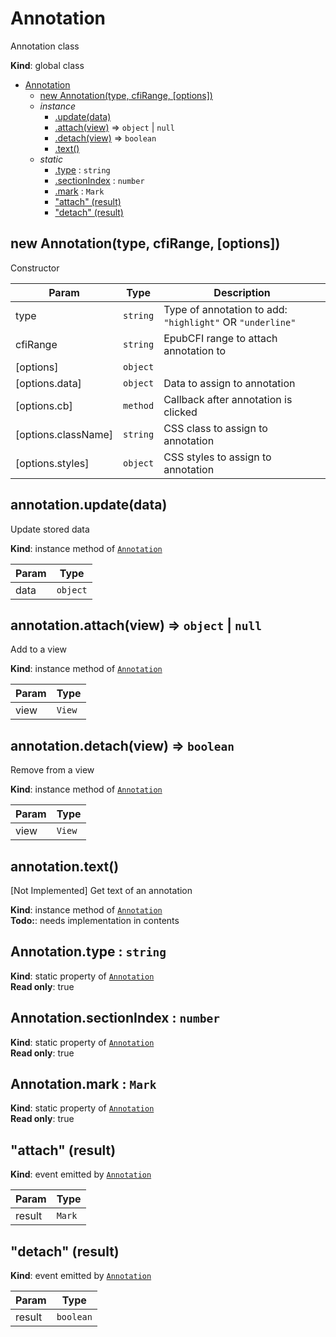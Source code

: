 <a name="Annotation"></a>

# Annotation
Annotation class

**Kind**: global class  

* [Annotation](#Annotation)
    * [new Annotation(type, cfiRange, [options])](#new_Annotation_new)
    * _instance_
        * [.update(data)](#Annotation+update)
        * [.attach(view)](#Annotation+attach) ⇒ <code>object</code> \| <code>null</code>
        * [.detach(view)](#Annotation+detach) ⇒ <code>boolean</code>
        * [.text()](#Annotation+text)
    * _static_
        * [.type](#Annotation.type) : <code>string</code>
        * [.sectionIndex](#Annotation.sectionIndex) : <code>number</code>
        * [.mark](#Annotation.mark) : <code>Mark</code>
        * ["attach" (result)](#Annotation.event_attach)
        * ["detach" (result)](#Annotation.event_detach)

<a name="new_Annotation_new"></a>

## new Annotation(type, cfiRange, [options])
Constructor


| Param | Type | Description |
| --- | --- | --- |
| type | <code>string</code> | Type of annotation to add: `"highlight"` OR `"underline"` |
| cfiRange | <code>string</code> | EpubCFI range to attach annotation to |
| [options] | <code>object</code> |  |
| [options.data] | <code>object</code> | Data to assign to annotation |
| [options.cb] | <code>method</code> | Callback after annotation is clicked |
| [options.className] | <code>string</code> | CSS class to assign to annotation |
| [options.styles] | <code>object</code> | CSS styles to assign to annotation |

<a name="Annotation+update"></a>

## annotation.update(data)
Update stored data

**Kind**: instance method of [<code>Annotation</code>](#Annotation)  

| Param | Type |
| --- | --- |
| data | <code>object</code> | 

<a name="Annotation+attach"></a>

## annotation.attach(view) ⇒ <code>object</code> \| <code>null</code>
Add to a view

**Kind**: instance method of [<code>Annotation</code>](#Annotation)  

| Param | Type |
| --- | --- |
| view | <code>View</code> | 

<a name="Annotation+detach"></a>

## annotation.detach(view) ⇒ <code>boolean</code>
Remove from a view

**Kind**: instance method of [<code>Annotation</code>](#Annotation)  

| Param | Type |
| --- | --- |
| view | <code>View</code> | 

<a name="Annotation+text"></a>

## annotation.text()
[Not Implemented] Get text of an annotation

**Kind**: instance method of [<code>Annotation</code>](#Annotation)  
**Todo:**: needs implementation in contents  
<a name="Annotation.type"></a>

## Annotation.type : <code>string</code>
**Kind**: static property of [<code>Annotation</code>](#Annotation)  
**Read only**: true  
<a name="Annotation.sectionIndex"></a>

## Annotation.sectionIndex : <code>number</code>
**Kind**: static property of [<code>Annotation</code>](#Annotation)  
**Read only**: true  
<a name="Annotation.mark"></a>

## Annotation.mark : <code>Mark</code>
**Kind**: static property of [<code>Annotation</code>](#Annotation)  
**Read only**: true  
<a name="Annotation.event_attach"></a>

## "attach" (result)
**Kind**: event emitted by [<code>Annotation</code>](#Annotation)  

| Param | Type |
| --- | --- |
| result | <code>Mark</code> | 

<a name="Annotation.event_detach"></a>

## "detach" (result)
**Kind**: event emitted by [<code>Annotation</code>](#Annotation)  

| Param | Type |
| --- | --- |
| result | <code>boolean</code> | 

